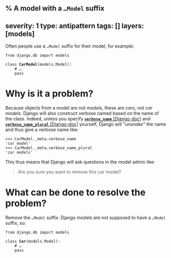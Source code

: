 % A model with a <code>&hellip;Model</code> suffix
---
severity: 1
type: antipattern
tags: []
layers: [models]
---

Often people use a <code>&hellip;Model</code> suffix for their model, for
example:

<pre class="python"><code>from django.db import models

class <b>CarModel</b>(models.Model):
    # &hellip;
    pass</code></pre>

# Why is it a problem?

Because objects from a model are not *models*, these are *cars*, not *car
models*. Django will also construct verbose named based on the name of the
class. Indeed, unless you specify
[**`verbose_name`** [Django-doc]](https://docs.djangoproject.com/en/dev/ref/models/options/#verbose-name) and
[**`verbose_name_plural`** [Django-doc]](https://docs.djangoproject.com/en/dev/ref/models/options/#verbose-name-plural)
yourself, Django will "*unsnake*" the name and thus give a verbose name like:

```pycon
>>> CarModel._meta.verbose_name
'car model'
>>> CarModel._meta.verbose_name_plural
'car models'
```

This thus means that Django will ask questions in the model admin like:

> Are you sure you want to remove this car model?

# What can be done to resolve the problem?

Remove the <code>&hellip;Model</code> suffix. Django models are not supposed to
have a <code>&hellip;Model</code> suffix, so:

<pre class="python"><code>from django.db import models

class <b>Car</b>(models.Model):
    # &hellip;
    pass</code></pre>
